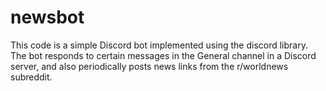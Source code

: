 # newsbot
This code is a simple Discord bot implemented using the discord library. The bot responds to certain messages in the General channel in a Discord server, and also periodically posts news links from the r/worldnews subreddit.
